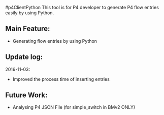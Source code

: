 #p4ClientPython
This tool is for P4 developer to generate P4 flow entries easily by using Python. 

Main Feature: 
--------------
 - Generating flow entries by using Python
 
Update log:
--------------
2016-11-03:
 - Improved the process time of inserting entries

Future Work:
--------------
 - Analysing P4 JSON File (for simple_switch in BMv2 ONLY)
